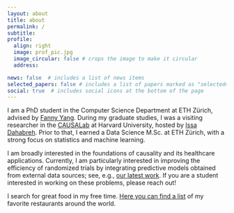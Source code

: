 ```yaml
---
layout: about
title: about
permalink: /
subtitle: 
profile:
  align: right
  image: prof_pic.jpg
  image_circular: false # crops the image to make it circular
  address: 

news: false  # includes a list of news items
selected_papers: false # includes a list of papers marked as "selected={true}"
social: true  # includes social icons at the bottom of the page
---
```



I am a PhD student in the Computer Science Department at ETH Zürich, advised by <a href="https://sml.inf.ethz.ch/group/fannyy/"> Fanny Yang</a>. During my graduate studies, I was a visiting researcher in the <a href="https://causalab.sph.harvard.edu/"> CAUSALab</a> at Harvard University, hosted by <a href="https://www.hsph.harvard.edu/profile/issa-dahabreh/">Issa Dahabreh</a>. Prior to that, I earned a Data Science M.Sc. at ETH Zürich, with a strong focus on statistics and machine learning. 

I am broadly interested in the foundations of causality and its healthcare applications. Currently, I am particularly interested in improving the efficiency of randomized trials by integrating predictive models obtained from external data sources; see, e.g., <a href="https://arxiv.org/pdf/2502.04262">our latest work</a>. If you are a student interested in working on these problems, please reach out!


I search for great food in my free time. <a href="https://silky-devourer-ef0.notion.site/Great-Food-38c2cb9c1726413f97d2ee6c77dedfe7"> Here you can find a list</a> of my favorite restaurants around the world.
